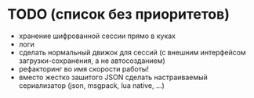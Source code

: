 TODO (список без приоритетов)
====

* хранение шифрованной сессии прямо в куках
* логи
* сделать нормальный движок для сессий (с внешним интерфейсом загрузки-сохранения, а не автосозданием)
* рефакторинг во имя скорости работы!
* вместо жестко зашитого JSON сделать настраиваемый сериализатор (json, msgpack, lua native, ...)

